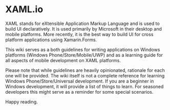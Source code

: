 # XAML.io

XAML stands for eXtensible Application Markup Language and is used to build UI declaratively. It is used primarily by Microsoft in their desktop and mobile platforms. More recently, it is the best way to build UI for cross platform applications using Xamarin.Forms.

This wiki serves as a both guidelines for writing applications on Windows platforms (Windows Phone/Store/Mobile/UWP) and as a learning guide for all aspects of mobile development on XAML platforms.

Please note that while guidelines are heavily opinionated, rationale for each one will be provided. The wiki itself is not a complete reference for learning Windows Phone/Store/Universal development. If you are a beginner in Windows development, it will provide a list of things to learn. For seasoned developers this might serve as a reminder for some special scenarios.

Happy reading.